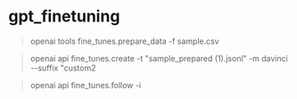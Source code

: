 # gpt_finetuning

> openai tools fine_tunes.prepare_data -f sample.csv

> openai api fine_tunes.create -t "sample_prepared (1).jsonl" -m davinci --suffix "custom2

> openai api fine_tunes.follow -i <pid>
